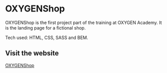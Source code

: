 # OXYGENShop

OXYGENShop is the first project part of the training at OXYGEN Academy. It is the landing page for a fictional shop.

Tech used: HTML, CSS, SASS and BEM.

## Visit the website

[OXYGENShop](https://simoncriado.github.io/OXYGENShop/)
